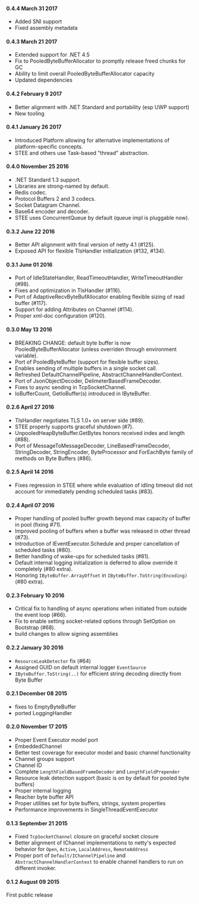 #### 0.4.4 March 31 2017
- Added SNI support
- Fixed assembly metadata

#### 0.4.3 March 21 2017
- Extended support for .NET 4.5
- Fix to PooledByteBufferAllocator to promptly release freed chunks for GC
- Ability to limit overall PooledByteBufferAllocator capacity
- Updated dependencies

#### 0.4.2 February 9 2017
- Better alignment with .NET Standard and portability (esp UWP support)
- New tooling

#### 0.4.1 January 26 2017
- Introduced Platform allowing for alternative implementations of platform-specific concepts.
- STEE and others use Task-based "thread" abstraction.

#### 0.4.0 November 25 2016
- .NET Standard 1.3 support.
- Libraries are strong-named by default.
- Redis codec.
- Protocol Buffers 2 and 3 codecs.
- Socket Datagram Channel.
- Base64 encoder and decoder.
- STEE uses ConcurrentQueue by default (queue impl is pluggable now).

#### 0.3.2 June 22 2016
- Better API alignment with final version of netty 4.1 (#125).
- Exposed API for flexible TlsHandler initialization (#132, #134).

#### 0.3.1 June 01 2016
- Port of IdleStateHandler, ReadTimeoutHandler, WriteTimeoutHandler (#98).
- Fixes and optimization in TlsHandler (#116).
- Port of AdaptiveRecvByteBufAllocator enabling flexible sizing of read buffer (#117).
- Support for adding Attributes on Channel (#114).
- Proper xml-doc configuration (#120).

#### 0.3.0 May 13 2016
- BREAKING CHANGE: default byte buffer is now PooledByteBufferAllocator (unless overriden through environment variable).
- Port of PooledByteBuffer (support for flexible buffer sizes).
- Enables sending of multiple buffers in a single socket call.
- Refreshed DefaultChannelPipeline, AbstractChannelHandlerContext.
- Port of JsonObjectDecoder, DelimeterBasedFrameDecoder.
- Fixes to async sending in TcpSocketChannel.
- IoBufferCount, GetIoBuffer(s) introduced in IByteBuffer.

#### 0.2.6 April 27 2016
- TlsHandler negotiates TLS 1.0+ on server side (#89).
- STEE properly supports graceful shutdown (#7).
- UnpooledHeapByteBuffer.GetBytes honors received index and length (#88).
- Port of MessageToMessageDecoder, LineBasedFrameDecoder, StringDecoder, StringEncoder, ByteProcessor and ForEachByte family of methods on Byte Buffers (#86).

#### 0.2.5 April 14 2016
- Fixes regression in STEE where while evaluation of idling timeout did not account for immediately pending scheduled tasks (#83).

#### 0.2.4 April 07 2016
- Proper handling of pooled buffer growth beyond max capacity of buffer in pool (fixing #71).
- Improved pooling of buffers when a buffer was released in other thread (#73).
- Introduction of IEventExecutor.Schedule and proper cancellation of scheduled tasks (#80).
- Better handling of wake-ups for scheduled tasks (#81).
- Default internal logging initialization is deferred to allow override it completely (#80 extra).
- Honoring `IByteBuffer.ArrayOffset` in `IByteBuffer.ToString(Encoding)` (#80 extra).

#### 0.2.3 February 10 2016
- Critical fix to handling of async operations when initiated from outside the event loop (#66).
- Fix to enable setting socket-related options through SetOption on Bootstrap (#68).
- build changes to allow signing assemblies

#### 0.2.2 January 30 2016
- `ResourceLeakDetector` fix (#64)
- Assigned GUID on default internal logger `EventSource`
- `IByteBuffer.ToString(..)` for efficient string decoding directly from Byte Buffer

#### 0.2.1 December 08 2015
- fixes to EmptyByteBuffer
- ported LoggingHandler

#### 0.2.0 November 17 2015
- Proper Event Executor model port
- EmbeddedChannel
- Better test coverage for executor model and basic channel functionality
- Channel groups support
- Channel ID
- Complete `LengthFieldBasedFrameDecoder` and `LengthFieldPrepender`
- Resource leak detection support (basic is on by default for pooled byte buffers)
- Proper internal logging 
- Reacher byte buffer API
- Proper utilities set for byte buffers, strings, system properties
- Performance improvements in SingleThreadEventExecutor 

#### 0.1.3 September 21 2015
- Fixed `TcpSocketChannel` closure on graceful socket closure 
- Better alignment of IChannel implementations to netty's expected behavior for `Open`, `Active`, `LocalAddress`, `RemoteAddress`
- Proper port of `Default/IChannelPipeline` and `AbstractChannelHandlerContext` to enable channel handlers to run on different invoker.

#### 0.1.2 August 09 2015
First public release